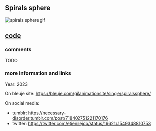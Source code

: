 ## Spirals sphere

![spirals sphere gif](https://bleuje.com/gifset/2023/2023_7_circletodoublespiral.gif)

## [code](https://github.com/Bleuje/processing-animations-code/blob/main/code/spiralssphere/spiralssphere.pde)

### comments

TODO

### more information and links

Year: 2023

On bleuje site: https://bleuje.com/gifanimationsite/single/spiralssphere/

On social media:
 - tumblr: https://necessary-disorder.tumblr.com/post/718402751221170176
 - twitter: https://twitter.com/etiennejcb/status/1662141549348810753
